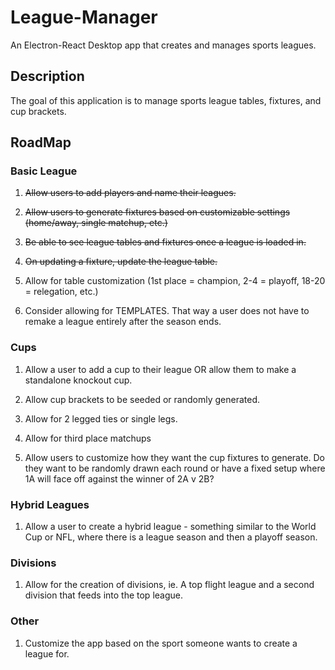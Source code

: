 # League-Manager
An Electron-React Desktop app that creates and manages sports leagues.

## Description

The goal of this application is to manage sports league tables, fixtures, and cup brackets.

## RoadMap

### Basic League

1. ~~Allow users to add players and name their leagues.~~

2. ~~Allow users to generate fixtures based on customizable settings (home/away, single matchup, etc.)~~

3. ~~Be able to see league tables and fixtures once a league is loaded in.~~

4. ~~On updating a fixture, update the league table.~~

5. Allow for table customization (1st place = champion, 2-4 = playoff, 18-20 = relegation, etc.)

6. Consider allowing for TEMPLATES. That way a user does not have to remake a league entirely after the season ends.

### Cups

1. Allow a user to add a cup to their league OR allow them to make a standalone knockout cup.

2. Allow cup brackets to be seeded or randomly generated.

3. Allow for 2 legged ties or single legs.

4. Allow for third place matchups

5. Allow users to customize how they want the cup fixtures to generate. Do they want to be randomly drawn each round or have a fixed setup where 1A will face off against the winner of 2A v 2B?

### Hybrid Leagues

1. Allow a user to create a hybrid league - something similar to the World Cup or NFL, where there is a league season and then a playoff season.

### Divisions

1. Allow for the creation of divisions, ie. A top flight league and a second division that feeds into the top league.

### Other

1. Customize the app based on the sport someone wants to create a league for.


